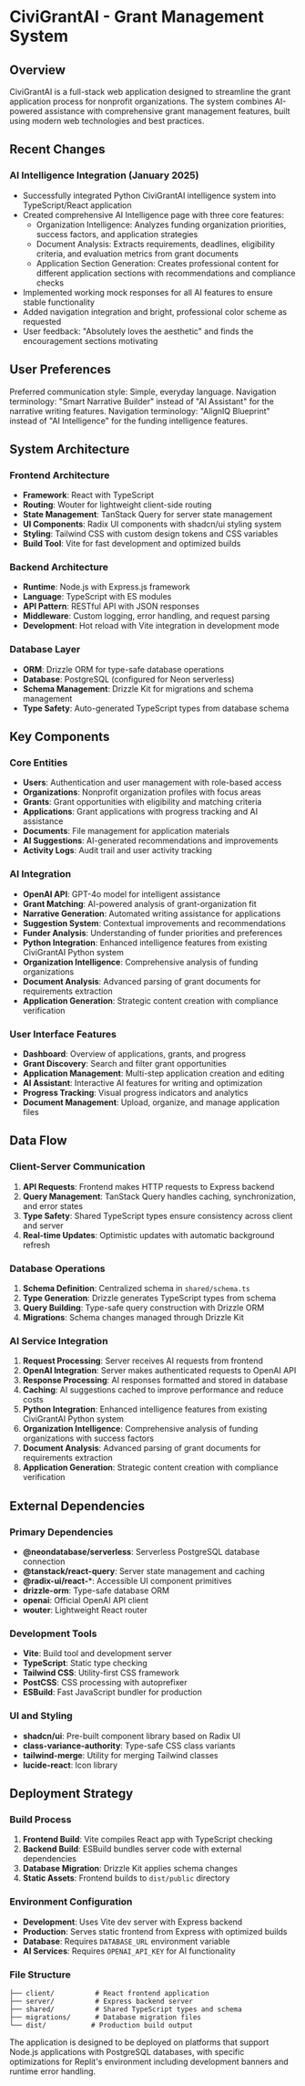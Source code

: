 # CiviGrantAI - Grant Management System

## Overview

CiviGrantAI is a full-stack web application designed to streamline the grant application process for nonprofit organizations. The system combines AI-powered assistance with comprehensive grant management features, built using modern web technologies and best practices.

## Recent Changes

### AI Intelligence Integration (January 2025)
- Successfully integrated Python CiviGrantAI intelligence system into TypeScript/React application
- Created comprehensive AI Intelligence page with three core features:
  - Organization Intelligence: Analyzes funding organization priorities, success factors, and application strategies
  - Document Analysis: Extracts requirements, deadlines, eligibility criteria, and evaluation metrics from grant documents
  - Application Section Generation: Creates professional content for different application sections with recommendations and compliance checks
- Implemented working mock responses for all AI features to ensure stable functionality
- Added navigation integration and bright, professional color scheme as requested
- User feedback: "Absolutely loves the aesthetic" and finds the encouragement sections motivating

## User Preferences

Preferred communication style: Simple, everyday language.
Navigation terminology: "Smart Narrative Builder" instead of "AI Assistant" for the narrative writing features.
Navigation terminology: "AlignIQ Blueprint" instead of "AI Intelligence" for the funding intelligence features.

## System Architecture

### Frontend Architecture
- **Framework**: React with TypeScript
- **Routing**: Wouter for lightweight client-side routing
- **State Management**: TanStack Query for server state management
- **UI Components**: Radix UI components with shadcn/ui styling system
- **Styling**: Tailwind CSS with custom design tokens and CSS variables
- **Build Tool**: Vite for fast development and optimized builds

### Backend Architecture
- **Runtime**: Node.js with Express.js framework
- **Language**: TypeScript with ES modules
- **API Pattern**: RESTful API with JSON responses
- **Middleware**: Custom logging, error handling, and request parsing
- **Development**: Hot reload with Vite integration in development mode

### Database Layer
- **ORM**: Drizzle ORM for type-safe database operations
- **Database**: PostgreSQL (configured for Neon serverless)
- **Schema Management**: Drizzle Kit for migrations and schema management
- **Type Safety**: Auto-generated TypeScript types from database schema

## Key Components

### Core Entities
- **Users**: Authentication and user management with role-based access
- **Organizations**: Nonprofit organization profiles with focus areas
- **Grants**: Grant opportunities with eligibility and matching criteria
- **Applications**: Grant applications with progress tracking and AI assistance
- **Documents**: File management for application materials
- **AI Suggestions**: AI-generated recommendations and improvements
- **Activity Logs**: Audit trail and user activity tracking

### AI Integration
- **OpenAI API**: GPT-4o model for intelligent assistance
- **Grant Matching**: AI-powered analysis of grant-organization fit
- **Narrative Generation**: Automated writing assistance for applications
- **Suggestion System**: Contextual improvements and recommendations
- **Funder Analysis**: Understanding of funder priorities and preferences
- **Python Integration**: Enhanced intelligence features from existing CiviGrantAI Python system
- **Organization Intelligence**: Comprehensive analysis of funding organizations
- **Document Analysis**: Advanced parsing of grant documents for requirements extraction
- **Application Generation**: Strategic content creation with compliance verification

### User Interface Features
- **Dashboard**: Overview of applications, grants, and progress
- **Grant Discovery**: Search and filter grant opportunities
- **Application Management**: Multi-step application creation and editing
- **AI Assistant**: Interactive AI features for writing and optimization
- **Progress Tracking**: Visual progress indicators and analytics
- **Document Management**: Upload, organize, and manage application files

## Data Flow

### Client-Server Communication
1. **API Requests**: Frontend makes HTTP requests to Express backend
2. **Query Management**: TanStack Query handles caching, synchronization, and error states
3. **Type Safety**: Shared TypeScript types ensure consistency across client and server
4. **Real-time Updates**: Optimistic updates with automatic background refresh

### Database Operations
1. **Schema Definition**: Centralized schema in `shared/schema.ts`
2. **Type Generation**: Drizzle generates TypeScript types from schema
3. **Query Building**: Type-safe query construction with Drizzle ORM
4. **Migrations**: Schema changes managed through Drizzle Kit

### AI Service Integration
1. **Request Processing**: Server receives AI requests from frontend
2. **OpenAI Integration**: Server makes authenticated requests to OpenAI API
3. **Response Processing**: AI responses formatted and stored in database
4. **Caching**: AI suggestions cached to improve performance and reduce costs
5. **Python Integration**: Enhanced intelligence features from existing CiviGrantAI Python system
6. **Organization Intelligence**: Comprehensive analysis of funding organizations with success factors
7. **Document Analysis**: Advanced parsing of grant documents for requirements extraction
8. **Application Generation**: Strategic content creation with compliance verification

## External Dependencies

### Primary Dependencies
- **@neondatabase/serverless**: Serverless PostgreSQL database connection
- **@tanstack/react-query**: Server state management and caching
- **@radix-ui/react-***: Accessible UI component primitives
- **drizzle-orm**: Type-safe database ORM
- **openai**: Official OpenAI API client
- **wouter**: Lightweight React router

### Development Tools
- **Vite**: Build tool and development server
- **TypeScript**: Static type checking
- **Tailwind CSS**: Utility-first CSS framework
- **PostCSS**: CSS processing with autoprefixer
- **ESBuild**: Fast JavaScript bundler for production

### UI and Styling
- **shadcn/ui**: Pre-built component library based on Radix UI
- **class-variance-authority**: Type-safe CSS class variants
- **tailwind-merge**: Utility for merging Tailwind classes
- **lucide-react**: Icon library

## Deployment Strategy

### Build Process
1. **Frontend Build**: Vite compiles React app with TypeScript checking
2. **Backend Build**: ESBuild bundles server code with external dependencies
3. **Database Migration**: Drizzle Kit applies schema changes
4. **Static Assets**: Frontend builds to `dist/public` directory

### Environment Configuration
- **Development**: Uses Vite dev server with Express backend
- **Production**: Serves static frontend from Express with optimized builds
- **Database**: Requires `DATABASE_URL` environment variable
- **AI Services**: Requires `OPENAI_API_KEY` for AI functionality

### File Structure
```
├── client/          # React frontend application
├── server/          # Express backend server
├── shared/          # Shared TypeScript types and schema
├── migrations/      # Database migration files
└── dist/           # Production build output
```

The application is designed to be deployed on platforms that support Node.js applications with PostgreSQL databases, with specific optimizations for Replit's environment including development banners and runtime error handling.